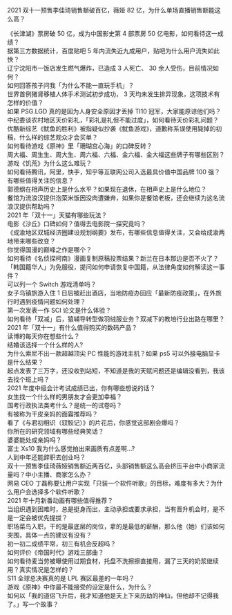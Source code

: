 2021 双十一预售李佳琦销售额破百亿，薇娅 82 亿，为什么单场直播销售额能这么高？
  
《长津湖》票房破 50 亿，成为中国影史第 4 部票房 50 亿电影，如何看待这一成绩？  
据第三方数据统计，百度贴吧 5 年内流失近九成用户，贴吧为什么用户流失如此快？  
辽宁沈阳市一饭店发生燃气爆炸，已造成 3 人死亡、 30 余人受伤，目前情况如何？  
如何回答孩子问我「为什么不能一直玩手机」？  
世界首例猪肾移植人体手术测试初步成功， 3 天均未发生排异现象，这项技术有怎样的价值？  
如果 PSG.LGD 真的是因为人身安全原因才丢掉 TI10 冠军，大家能原谅他们吗？  
中纪委谈农村地区天价彩礼，「彩礼是礼但不能过度」，如何看待天价彩礼问题？  
优酷新综艺《鱿鱼的胜利》被指疑似抄袭《鱿鱼游戏》，道歉称系误使用毙掉的初稿，什么样的综艺观众才会买单？  
如何看待游戏《原神》里「珊瑚宫心海」的口碑反转？  
周大福、周生生、周大生、周六福、六福、金六福、金大福这些牌子有哪些区别？  
游戏《饥荒》为什么这么难玩？  
如何看待腾讯，阿里，快手，知乎等互联网公司入选最具价值中国品牌 100 强？有哪些值得关注的信息？  
郭德纲在相声历史上是什么水平？如果现在退休，在相声史上是什么地位？  
餐馆为流浪汉提供泡菜米饭因没肉遭嫌弃，如果你是餐馆老板，还会继续为这名流浪汉提供帮助吗？  
2021 年「双十一」天猫有哪些玩法？  
电影《沙丘》口碑如何？值得去电影院一探究竟吗？  
《成渝地区双城经济圈建设规划纲要》发布，有哪些信息值得关注，又会给成渝两地带来哪些改变？  
你觉得国漫的巅峰之作是哪个？  
如何看待《名侦探柯南》漫画复制原稿投票结果？新兰在日本那边是否不火了？  
「韩国籍华人」为免服役，提问如何申请恢复中国籍，从法律角度如何解读这一事件？  
可以列一个 Switch 游戏清单吗？  
女子乌镇旅游入住 1 日后被赶出酒店，当地防疫办回应「最新防疫政策」，在外旅行时遇到疫情问题如何处理？  
第一次发表一作 SCI 论文是什么体验？  
如何看待「双减」后，猿辅导转型做羽绒服业务？双减下的教培行业出路在哪里？  
2021 年「双十一」有什么值得购买的数码产品？  
读博的每天你在想些什么？  
结婚该选择一个什么样的人?  
为什么索尼不出一款超越顶尖 PC 性能的游戏主机？如果 ps5 可以外接电脑显卡是什么结果？  
起点发表了三万字，还没收到站短，不知道是我的天赋问题还是编辑没看到，我该去找个班上吗？  
2021 年度中级会计考试成绩已出，你有哪些想说的话？  
女生找一个什么样的男朋友才会更加幸福？  
国考行政执法类考什么？是统一的试卷吗？  
有被称为干皮亲妈的面霜推荐吗？  
看了《与君初相识（驭鲛记）》的片花后，你感觉这部剧会爆吗？  
你所在的研究领域有哪些经典笑话？  
婆婆能处成亲妈吗？  
富士 Xs10 我为什么感觉拍出来画质有点差啊…?  
人到中年还能辞职去创业吗？  
双十一预售李佳琦薇娅销售额近两百亿，头部销售额这么高会挤压平台中小商家流量吗？中小主播、商家怎么办？  
网易 CEO 丁磊称要让用户实现「只装一个软件听歌」的目标，难度有多大？为什么用户会选择多个软件听歌？  
2021 年十月新番动画有哪些值得推荐？  
当组织遇到困难时，总是挺身而出，主动承担或要求承担，当有晋升机会时，是不是一定会被优先提拔？  
职场菜鸟入职，干的是最底层的岗位，拿的是最低的薪酬，那么他（她）们该如何突围，具体一点的建议有没有？  
初一初二成绩平常，初三有机会反超吗？  
如何评价《帝国时代》游戏三部曲？  
如何看待麦当劳被曝使用过期食材，托盘不洗擦擦直接用，漏了三天的奶浆继续用？真实情况是怎样的？  
S11 全球总决赛真的是 LPL 赛区最差的一年吗？  
游戏《原神》中你最不能接受的设定是什么，为什么？  
如何以「我的道侣飞升后，我才知道他是天上下来历劫的神仙，但他却不记得我了。」写一个故事？  
